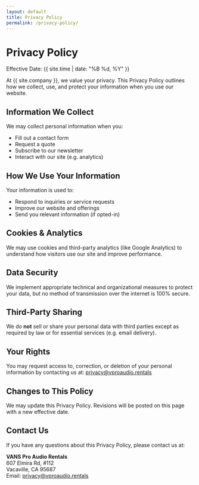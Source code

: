 ```yaml
---
layout: default
title: Privacy Policy
permalink: /privacy-policy/
---
```





# Privacy Policy

Effective Date: {{ site.time | date: "%B %d, %Y" }}

At {{ site.company }}, we value your privacy. This Privacy Policy outlines how we collect, use, and protect your information when you use our website.

## Information We Collect

We may collect personal information when you:
- Fill out a contact form
- Request a quote
- Subscribe to our newsletter
- Interact with our site (e.g. analytics)

## How We Use Your Information

Your information is used to:
- Respond to inquiries or service requests
- Improve our website and offerings
- Send you relevant information (if opted-in)

## Cookies & Analytics

We may use cookies and third-party analytics (like Google Analytics) to understand how visitors use our site and improve performance.

## Data Security

We implement appropriate technical and organizational measures to protect your data, but no method of transmission over the internet is 100% secure.

## Third-Party Sharing

We do **not** sell or share your personal data with third parties except as required by law or for essential services (e.g. email delivery).

## Your Rights

You may request access to, correction, or deletion of your personal information by contacting us at: [privacy@vproaudio.rentals](mailto:privacy@vproaudio.rentals)

## Changes to This Policy

We may update this Privacy Policy. Revisions will be posted on this page with a new effective date.

## Contact Us

If you have any questions about this Privacy Policy, please contact us at:

**VANS Pro Audio Rentals**  
607 Elmira Rd, #112  
Vacaville, CA 95687  
Email: [privacy@vproaudio.rentals](mailto:privacy@vproaudio.rentals)



